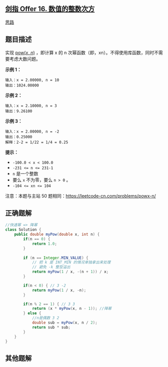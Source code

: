 

## [剑指 Offer 16. 数值的整数次方](https://leetcode.cn/problems/shu-zhi-de-zheng-shu-ci-fang-lcof/)

[思路](https://leetcode.cn/problems/shu-zhi-de-zheng-shu-ci-fang-lcof/description/?envType=featured-list&envId=xb9nqhhg%3FenvType%3Dfeatured-list&envId=xb9nqhhg#)



## 题目描述

实现 [pow(*x*, *n*)](https://www.cplusplus.com/reference/valarray/pow/) ，即计算 x 的 n 次幂函数（即，xn）。不得使用库函数，同时不需要考虑大数问题。

 

**示例 1：**

```
输入：x = 2.00000, n = 10
输出：1024.00000
```

**示例 2：**

```
输入：x = 2.10000, n = 3
输出：9.26100
```

**示例 3：**

```
输入：x = 2.00000, n = -2
输出：0.25000
解释：2-2 = 1/22 = 1/4 = 0.25
```

 

**提示：**

- `-100.0 < x < 100.0`
- `-231 <= n <= 231-1`
- `n` 是一个整数
- 要么 `x` 不为零，要么 `n > 0` 。
- `-104 <= xn <= 104`

 

注意：本题与主站 50 题相同：https://leetcode-cn.com/problems/powx-n/



## 正确题解



````java
//快速幂 => 降幂
class Solution {
    public double myPow(double x, int n) {
        if(n == 0) {
            return 1.0;
        }
        
        if (n == Integer.MIN_VALUE) {
            // 把 k 是 INT_MIN 的情况单独拿出来处理
            // 避免 -k 整型溢出
            return myPow(1 / x, -(n + 1)) / x;
        }

        if(n < 0) { // 3 -2
            return myPow(1 / x, -n);
        }

        if(n % 2 == 1) { // 3 3
            return (x * myPow(x, n - 1)); //降幂
        } else {
            //n是偶数 3 2
            double sub = myPow(x, n / 2); 
            return sub * sub;
        }
    }
}
````











## 其他题解